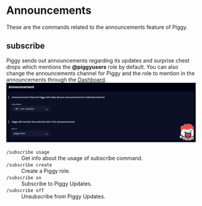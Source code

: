 # Announcements
These are the commands related to the announcements feature of Piggy.

## subscribe
Piggy sends out announcements regarding its updates and surprise chest drops which mentions the <b>@piggyusers</b> role by default. You can also change the announcements channel for Piggy and the role to mention in the announcements through the <a href="(\https://piggy.gg/dashboard/">Dashboard</a>.<br>
<img src="/images/announcement.png">
<dl>
<dt><code>/subscribe usage<b></b></code>
<dd>Get info about the usage of subscribe command.
<dt><code>/subscribe create<b></b></code>
<dd>Create a Piggy role.
<dt><code>/subscribe on<b></b></code>
<dd>Subscribe to Piggy Updates.
<dt><code>/subscribe off<b></b></code>
<dd>Unsubscribe from Piggy Updates.
</dl>